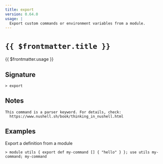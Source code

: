 ```yaml
---
title: export
version: 0.64.0
usage: |
  Export custom commands or environment variables from a module.
---
```


# <code>{{ $frontmatter.title }}</code>

<div style='white-space: pre-wrap;'>{{ $frontmatter.usage }}</div>

## Signature

```> export ```

## Notes
```text
This command is a parser keyword. For details, check:
  https://www.nushell.sh/book/thinking_in_nushell.html
```
## Examples

Export a definition from a module
```shell
> module utils { export def my-command [] { "hello" } }; use utils my-command; my-command
```

